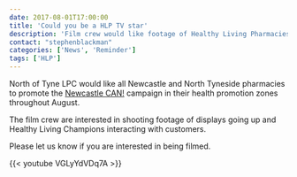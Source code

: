 ```yaml
---
date: 2017-08-01T17:00:00
title: 'Could you be a HLP TV star'
description: 'Film crew would like footage of Healthy Living Pharmacies supporting Newcastle Can'
contact: "stephenblackman"
categories: ['News', 'Reminder']
tags: ['HLP']
---
```


North of Tyne LPC would like all Newcastle and North Tyneside pharmacies to promote 
the [Newcastle CAN!](https://www.newcastlecan.com) campaign in their health promotion 
zones throughout August.  

The film crew are interested in shooting footage of displays going up and Healthy Living Champions interacting with customers.  

Please let us know if you are interested in being filmed.

{{< youtube VGLyYdVDq7A >}}
